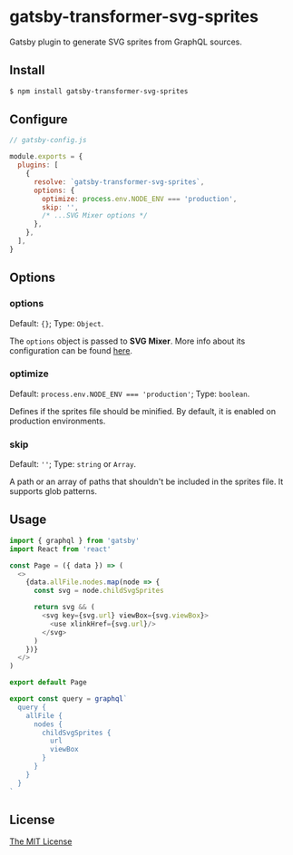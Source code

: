 # gatsby-transformer-svg-sprites

Gatsby plugin to generate SVG sprites from GraphQL sources.

## Install

```bash
$ npm install gatsby-transformer-svg-sprites
```

## Configure

```javascript
// gatsby-config.js

module.exports = {
  plugins: [
    {
      resolve: `gatsby-transformer-svg-sprites`,
      options: {
        optimize: process.env.NODE_ENV === 'production',
        skip: '',
        /* ...SVG Mixer options */
      },
    },
  ],
}
```

## Options

### options

Default: `{}`; Type: `Object`.

The `options` object is passed to __SVG Mixer__. More info about its
configuration can be found [here][1].

[1]: https://github.com/JetBrains/svg-mixer/tree/master/packages/svg-mixer#configuration

### optimize

Default: `process.env.NODE_ENV === 'production'`; Type: `boolean`.

Defines if the sprites file should be minified. By default, it is enabled on
production environments.

### skip

Default: `''`; Type: `string` or `Array`.

A path or an array of paths that shouldn't be included in the sprites file. It
supports glob patterns.

## Usage

```javascript
import { graphql } from 'gatsby'
import React from 'react'

const Page = ({ data }) => (
  <>
    {data.allFile.nodes.map(node => {
      const svg = node.childSvgSprites

      return svg && (
        <svg key={svg.url} viewBox={svg.viewBox}>
          <use xlinkHref={svg.url}/>
        </svg>
      )
    })}
  </>
)

export default Page

export const query = graphql`
  query {
    allFile {
      nodes {
        childSvgSprites {
          url
          viewBox
        }
      }
    }
  }
`
```

## License

[The MIT License](./LICENSE)
